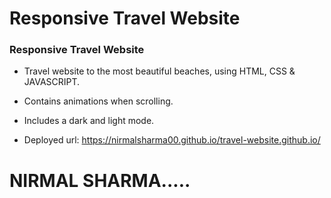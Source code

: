 # Responsive Travel Website 

###  Responsive Travel Website 

- Travel website to the most beautiful beaches, using HTML, CSS & JAVASCRIPT.
- Contains animations when scrolling.
- Includes a dark and light mode.

- Deployed url: https://nirmalsharma00.github.io/travel-website.github.io/


# NIRMAL SHARMA.....
